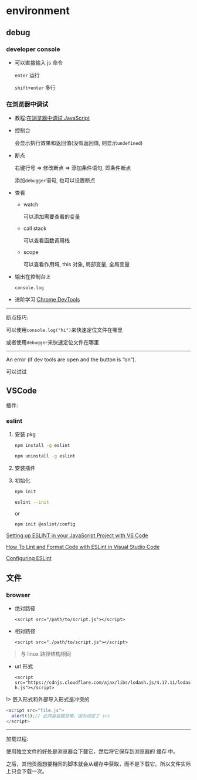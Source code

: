 # environment

## debug

### developer console

- 可以直接输入 js 命令

  `enter` 运行

  `shift+enter` 多行

### 在浏览器中调试

- 教程:[在浏览器中调试 JavaScript](https://zh.javascript.info/debugging-chrome)

- 控制台

  会显示执行效果和返回值(没有返回值, 则显示`undefined`)

- 断点

  右键行号 => 修改断点 => 添加条件语句, 即条件断点

  添加`debugger`语句, 也可以设置断点

- 查看

  - watch

    可以添加需要查看的变量

  - call stack

    可以查看函数调用栈

  - scope

    可以查看作用域, this 对象, 局部变量, 全局变量

- 输出在控制台上

  `console.log`

- 进阶学习:[Chrome DevTools](https://developers.google.com/web/tools/chrome-devtools)

---

断点技巧:

可以使用`console.log("hi")`来快速定位文件在哪里

或者使用`debugger`来快速定位文件在哪里

---

An error (if dev tools are open and the button is “on”).

可以试试

## VSCode

插件:

### eslint

1. 安装 pkg

   ```bash
   npm install -g eslint
   ```

   ```bash
   npm uninstall -g eslint
   ```

2. 安装插件
3. 初始化

   ```bash
   npm init
   ```

   ```bash
   eslint --init
   ```

   or

   ```bash
   npm init @eslint/config
   ```

[Setting up ESLINT in your JavaScript Project with VS Code](https://dev.to/devdammak/setting-up-eslint-in-your-javascript-project-with-vs-code-2amf)

[How To Lint and Format Code with ESLint in Visual Studio Code](https://www.digitalocean.com/community/tutorials/linting-and-formatting-with-eslint-in-vs-code)

[Configuring ESLint](https://eslint.org/docs/latest/user-guide/configuring/)

## 文件

### browser

- 绝对路径

  `<script src="/path/to/script.js"></script>`

- 相对路径

  `<script src="./path/to/script.js"></script>`

> 与 linux 路径结构相同

- url 形式

  `<script src="https://cdnjs.cloudflare.com/ajax/libs/lodash.js/4.17.11/lodash.js"></script>`

!> 嵌入形式和外部导入形式是冲突的

```JavaScript
<script src="file.js">
  alert(1);// 此内容会被忽略，因为设定了 src
</script>
```

---

加载过程:

使用独立文件的好处是浏览器会下载它，然后将它保存到浏览器的 缓存 中。

之后，其他页面想要相同的脚本就会从缓存中获取，而不是下载它。所以文件实际上只会下载一次。
